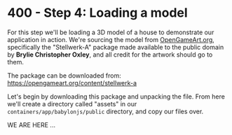 # 400 - Step 4: Loading a model

For this step we'll be loading a 3D model of a house to demonstrate our application in action. We're sourcing the model from [OpenGameArt.org](http://opengameart.org/), specifically the "Stellwerk-A" package made available to the public domain by **Brylie Christopher Oxley**, and all credit for the artwork should go to them.

The package can be downloaded from: https://opengameart.org/content/stellwerk-a

Let's begin by downloading this package and unpacking the file. From here we'll create a directory called "assets" in our ```containers/app/babylonjs/public``` directory, and copy our files over.



WE ARE HERE ...